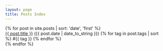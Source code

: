 ```yaml
---
layout: page
title: Posts Index
---
```


<div class="posts">
    {% for post in site.posts | sort: 'date', 'first' %}
        <div class="index-post">
        <a href="{{ post.url }}">{{ post.title }}</a>
        ({{ post.date | date_to_string }})
        {% for tag in post.tags | sort %}
            #{{ tag }}
        {% endfor %}
        </div>
    {% endfor %}
</div>